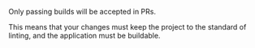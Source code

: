 Only passing builds will be accepted in PRs. 

This means that your changes must keep the project to the standard of linting, and the application must be buildable.
